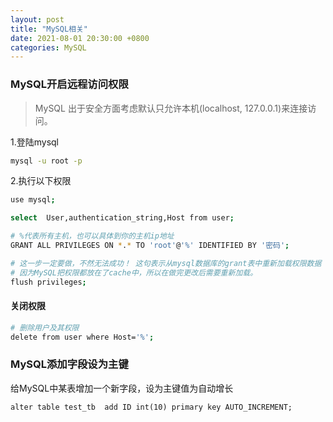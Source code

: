 ```yaml
---
layout: post
title: "MySQL相关"
date: 2021-08-01 20:30:00 +0800
categories: MySQL
---
```


### MySQL开启远程访问权限

> MySQL 出于安全方面考虑默认只允许本机(localhost, 127.0.0.1)来连接访问。



1.登陆mysql

```bash
mysql -u root -p
```

2.执行以下权限

```bash
use mysql;

select  User,authentication_string,Host from user;

# %代表所有主机，也可以具体到你的主机ip地址
GRANT ALL PRIVILEGES ON *.* TO 'root'@'%' IDENTIFIED BY '密码';

# 这一步一定要做，不然无法成功！ 这句表示从mysql数据库的grant表中重新加载权限数据
# 因为MySQL把权限都放在了cache中，所以在做完更改后需要重新加载。
flush privileges; 
```



#### 关闭权限

```bash
# 删除用户及其权限
delete from user where Host='%';
```





### MySQL添加字段设为主键

给MySQL中某表增加一个新字段，设为主键值为自动增长

```mysql
alter table test_tb  add ID int(10) primary key AUTO_INCREMENT;
```

